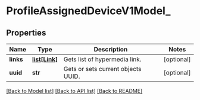 # ProfileAssignedDeviceV1Model_

## Properties
Name | Type | Description | Notes
------------ | ------------- | ------------- | -------------
**links** | [**list[Link]**](Link.md) | Gets list of hypermedia link. | [optional] 
**uuid** | **str** | Gets or sets current objects UUID. | [optional] 

[[Back to Model list]](../README.md#documentation-for-models) [[Back to API list]](../README.md#documentation-for-api-endpoints) [[Back to README]](../README.md)


